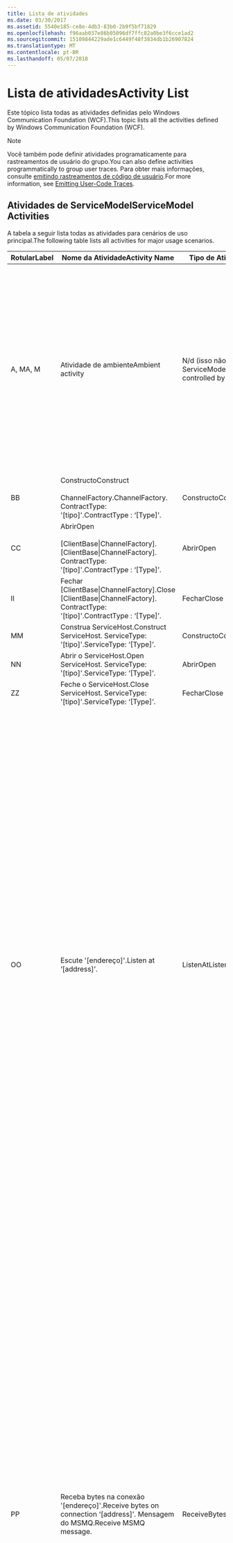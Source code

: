 ```yaml
---
title: Lista de atividades
ms.date: 03/30/2017
ms.assetid: 5540e185-ce8e-4db3-83b0-2b9f5bf71829
ms.openlocfilehash: f96aab037e86b05096df7ffc82a0be3f6cce1ad2
ms.sourcegitcommit: 15109844229ade1c6449f48f3834db1b26907824
ms.translationtype: MT
ms.contentlocale: pt-BR
ms.lasthandoff: 05/07/2018
---
```

# <a name="activity-list"></a><span data-ttu-id="a7c10-102">Lista de atividades</span><span class="sxs-lookup"><span data-stu-id="a7c10-102">Activity List</span></span>
<span data-ttu-id="a7c10-103">Este tópico lista todas as atividades definidas pelo Windows Communication Foundation (WCF).</span><span class="sxs-lookup"><span data-stu-id="a7c10-103">This topic lists all the activities defined by Windows Communication Foundation (WCF).</span></span>  
  
> [!NOTE]
>  <span data-ttu-id="a7c10-104">Você também pode definir atividades programaticamente para rastreamentos de usuário do grupo.</span><span class="sxs-lookup"><span data-stu-id="a7c10-104">You can also define activities programmatically to group user traces.</span></span> <span data-ttu-id="a7c10-105">Para obter mais informações, consulte [emitindo rastreamentos de código de usuário](../../../../../docs/framework/wcf/diagnostics/tracing/emitting-user-code-traces.md).</span><span class="sxs-lookup"><span data-stu-id="a7c10-105">For more information, see [Emitting User-Code Traces](../../../../../docs/framework/wcf/diagnostics/tracing/emitting-user-code-traces.md).</span></span>  
  
## <a name="servicemodel-activities"></a><span data-ttu-id="a7c10-106">Atividades de ServiceModel</span><span class="sxs-lookup"><span data-stu-id="a7c10-106">ServiceModel Activities</span></span>  
 <span data-ttu-id="a7c10-107">A tabela a seguir lista todas as atividades para cenários de uso principal.</span><span class="sxs-lookup"><span data-stu-id="a7c10-107">The following table lists all activities for major usage scenarios.</span></span>  
  
|<span data-ttu-id="a7c10-108">Rotular</span><span class="sxs-lookup"><span data-stu-id="a7c10-108">Label</span></span>|<span data-ttu-id="a7c10-109">Nome da Atividade</span><span class="sxs-lookup"><span data-stu-id="a7c10-109">Activity Name</span></span>|<span data-ttu-id="a7c10-110">Tipo de Atividade</span><span class="sxs-lookup"><span data-stu-id="a7c10-110">Activity Type</span></span>|<span data-ttu-id="a7c10-111">Descrição</span><span class="sxs-lookup"><span data-stu-id="a7c10-111">Description</span></span>|  
|-----------|-------------------|-------------------|-----------------|  
|<span data-ttu-id="a7c10-112">A, M</span><span class="sxs-lookup"><span data-stu-id="a7c10-112">A, M</span></span>|<span data-ttu-id="a7c10-113">Atividade de ambiente</span><span class="sxs-lookup"><span data-stu-id="a7c10-113">Ambient activity</span></span>|<span data-ttu-id="a7c10-114">N/d (isso não é controlado pelo ServiceModel)</span><span class="sxs-lookup"><span data-stu-id="a7c10-114">N/A (this is not controlled by ServiceModel)</span></span>|<span data-ttu-id="a7c10-115">A atividade cuja ID é definido no TLS antes de qualquer chamada para o código de ServiceModel (do lado do cliente ou servidor).</span><span class="sxs-lookup"><span data-stu-id="a7c10-115">The activity whose ID is set in TLS before any calls to ServiceModel code (client side or server side).</span></span><br /><br /> <span data-ttu-id="a7c10-116">Exemplo: Uma atividade onde open é chamada no ServiceHost ou cliente do WCF é chamada.</span><span class="sxs-lookup"><span data-stu-id="a7c10-116">Example: An activity where  open is called on the WCF client or serviceHost.open is called.</span></span>|  
|<span data-ttu-id="a7c10-117">B</span><span class="sxs-lookup"><span data-stu-id="a7c10-117">B</span></span>|<span data-ttu-id="a7c10-118">Constructo</span><span class="sxs-lookup"><span data-stu-id="a7c10-118">Construct</span></span><br /><br /> <span data-ttu-id="a7c10-119">ChannelFactory.</span><span class="sxs-lookup"><span data-stu-id="a7c10-119">ChannelFactory.</span></span> <span data-ttu-id="a7c10-120">ContractType: '[tipo]'.</span><span class="sxs-lookup"><span data-stu-id="a7c10-120">ContractType : ‘[Type]’.</span></span>|<span data-ttu-id="a7c10-121">Constructo</span><span class="sxs-lookup"><span data-stu-id="a7c10-121">Construct</span></span>||  
|<span data-ttu-id="a7c10-122">C</span><span class="sxs-lookup"><span data-stu-id="a7c10-122">C</span></span>|<span data-ttu-id="a7c10-123">Abrir</span><span class="sxs-lookup"><span data-stu-id="a7c10-123">Open</span></span><br /><br /> <span data-ttu-id="a7c10-124">[ClientBase&#124;ChannelFactory].</span><span class="sxs-lookup"><span data-stu-id="a7c10-124">[ClientBase&#124;ChannelFactory].</span></span> <span data-ttu-id="a7c10-125">ContractType: '[tipo]'.</span><span class="sxs-lookup"><span data-stu-id="a7c10-125">ContractType : ‘[Type]’.</span></span>|<span data-ttu-id="a7c10-126">Abrir</span><span class="sxs-lookup"><span data-stu-id="a7c10-126">Open</span></span>||  
|<span data-ttu-id="a7c10-127">I</span><span class="sxs-lookup"><span data-stu-id="a7c10-127">I</span></span>|<span data-ttu-id="a7c10-128">Fechar [ClientBase&#124;ChannelFactory].</span><span class="sxs-lookup"><span data-stu-id="a7c10-128">Close [ClientBase&#124;ChannelFactory].</span></span> <span data-ttu-id="a7c10-129">ContractType: '[tipo]'.</span><span class="sxs-lookup"><span data-stu-id="a7c10-129">ContractType : ‘[Type]’.</span></span>|<span data-ttu-id="a7c10-130">Fechar</span><span class="sxs-lookup"><span data-stu-id="a7c10-130">Close</span></span>||  
|<span data-ttu-id="a7c10-131">M</span><span class="sxs-lookup"><span data-stu-id="a7c10-131">M</span></span>|<span data-ttu-id="a7c10-132">Construa ServiceHost.</span><span class="sxs-lookup"><span data-stu-id="a7c10-132">Construct ServiceHost.</span></span> <span data-ttu-id="a7c10-133">ServiceType: '[tipo]'.</span><span class="sxs-lookup"><span data-stu-id="a7c10-133">ServiceType: ‘[Type]’.</span></span>|<span data-ttu-id="a7c10-134">Constructo</span><span class="sxs-lookup"><span data-stu-id="a7c10-134">Construct</span></span>||  
|<span data-ttu-id="a7c10-135">N</span><span class="sxs-lookup"><span data-stu-id="a7c10-135">N</span></span>|<span data-ttu-id="a7c10-136">Abrir o ServiceHost.</span><span class="sxs-lookup"><span data-stu-id="a7c10-136">Open ServiceHost.</span></span> <span data-ttu-id="a7c10-137">ServiceType: '[tipo]'.</span><span class="sxs-lookup"><span data-stu-id="a7c10-137">ServiceType: ‘[Type]’.</span></span>|<span data-ttu-id="a7c10-138">Abrir</span><span class="sxs-lookup"><span data-stu-id="a7c10-138">Open</span></span>||  
|<span data-ttu-id="a7c10-139">Z</span><span class="sxs-lookup"><span data-stu-id="a7c10-139">Z</span></span>|<span data-ttu-id="a7c10-140">Feche o ServiceHost.</span><span class="sxs-lookup"><span data-stu-id="a7c10-140">Close ServiceHost.</span></span> <span data-ttu-id="a7c10-141">ServiceType: '[tipo]'.</span><span class="sxs-lookup"><span data-stu-id="a7c10-141">ServiceType: ‘[Type]’.</span></span>|<span data-ttu-id="a7c10-142">Fechar</span><span class="sxs-lookup"><span data-stu-id="a7c10-142">Close</span></span>||  
|<span data-ttu-id="a7c10-143">O</span><span class="sxs-lookup"><span data-stu-id="a7c10-143">O</span></span>|<span data-ttu-id="a7c10-144">Escute '[endereço]'.</span><span class="sxs-lookup"><span data-stu-id="a7c10-144">Listen at ‘[address]’.</span></span>|<span data-ttu-id="a7c10-145">ListenAt</span><span class="sxs-lookup"><span data-stu-id="a7c10-145">ListenAt</span></span>|<span data-ttu-id="a7c10-146">Isso e a próxima atividade são específicas do transporte.</span><span class="sxs-lookup"><span data-stu-id="a7c10-146">This and the next activity are transport-specific.</span></span> <span data-ttu-id="a7c10-147">A atividade ListenAt representa o conteúdo que é mapeado para o endereço onde a escuta de canal escuta no.</span><span class="sxs-lookup"><span data-stu-id="a7c10-147">The ListenAt activity represents the content that maps to the address where the channel listener listens at.</span></span> <span data-ttu-id="a7c10-148">No caso do MSMQ, é a própria fila desde que a fila é mapeado para um endereço.</span><span class="sxs-lookup"><span data-stu-id="a7c10-148">In the case of MSMQ, it is the queue itself since the queue maps to one address.</span></span> <span data-ttu-id="a7c10-149">Esta atividade de escuta para conexões de entrada no caso de transportes orientado a conexão, para mensagens MSMQ no caso do MSMQ.</span><span class="sxs-lookup"><span data-stu-id="a7c10-149">This activity listens for incoming connections in the case of connection-oriented transports, for MSMQ messages in the case of MSMQ.</span></span> <span data-ttu-id="a7c10-150">Esta atividade é criada durante a ServiceHost.Open() e contém os rastreamentos relacionados ao criar e descartar o ouvinte, bem como transferência de limite para todas as atividades de ReceiveBytes.</span><span class="sxs-lookup"><span data-stu-id="a7c10-150">This activity is created during ServiceHost.Open(), and contains the traces related to creating and disposing the listener, as well as transferring out to all ReceiveBytes activities.</span></span>|  
|<span data-ttu-id="a7c10-151">P</span><span class="sxs-lookup"><span data-stu-id="a7c10-151">P</span></span>|<span data-ttu-id="a7c10-152">Receba bytes na conexão '[endereço]'.</span><span class="sxs-lookup"><span data-stu-id="a7c10-152">Receive bytes on connection ‘[address]’.</span></span> <span data-ttu-id="a7c10-153">Mensagem do MSMQ.</span><span class="sxs-lookup"><span data-stu-id="a7c10-153">Receive MSMQ message.</span></span>|<span data-ttu-id="a7c10-154">ReceiveBytes</span><span class="sxs-lookup"><span data-stu-id="a7c10-154">ReceiveBytes</span></span>|<span data-ttu-id="a7c10-155">Nesta atividade, dados, eventualmente, receberá uma mensagem WCF são processados.</span><span class="sxs-lookup"><span data-stu-id="a7c10-155">In this activity, data that will eventually get a WCF message is processed.</span></span> <span data-ttu-id="a7c10-156">Bytes de entrada são aguardaram no caso de transporte orientado à conexão ou http.</span><span class="sxs-lookup"><span data-stu-id="a7c10-156">Incoming bytes are waited in the case of connection-oriented transport or http.</span></span> <span data-ttu-id="a7c10-157">Para TCP/pipes nomeados, o tempo de vida dessa atividade é o tempo de vida da conexão, como ele é criado quando a conexão é criada.</span><span class="sxs-lookup"><span data-stu-id="a7c10-157">For TCP/named-pipe, the lifetime of this activity is the lifetime of the connection, as it is created when the connection is created.</span></span> <span data-ttu-id="a7c10-158">Para http, ele é do tempo de vida de uma solicitação de mensagem e é criado quando a mensagem é enviada.</span><span class="sxs-lookup"><span data-stu-id="a7c10-158">For http, it is of the lifetime of a message request and is created when the message is sent.</span></span> <span data-ttu-id="a7c10-159">Essa atividade contém os rastreamentos relacionados à criação e descarte a conexão, se aplicável, bem como transferências de saída para todas as atividades de processamento de mensagem (objeto).</span><span class="sxs-lookup"><span data-stu-id="a7c10-159">This activity contains the traces related to creating and disposing the connection if applicable, as well as transfers out to all message (object) processing activities.</span></span><br /><br /> <span data-ttu-id="a7c10-160">No caso do MSMQ, é a atividade em que a mensagem do MSMQ é recuperada.</span><span class="sxs-lookup"><span data-stu-id="a7c10-160">In the case of MSMQ, it is the activity where the MSMQ message is retrieved.</span></span>|  
|<span data-ttu-id="a7c10-161">Q</span><span class="sxs-lookup"><span data-stu-id="a7c10-161">Q</span></span>|<span data-ttu-id="a7c10-162">Mensagem de processo [número].</span><span class="sxs-lookup"><span data-stu-id="a7c10-162">Process message [number].</span></span> <span data-ttu-id="a7c10-163">(Observe que, [número] é um valor de aumentando de forma monotônica que inicia em 1.)</span><span class="sxs-lookup"><span data-stu-id="a7c10-163">(Note, [number] is a monotonically increasing value which starts at 1.)</span></span>|<span data-ttu-id="a7c10-164">ProcessMessage</span><span class="sxs-lookup"><span data-stu-id="a7c10-164">ProcessMessage</span></span>|<span data-ttu-id="a7c10-165">Processe uma mensagem de entrada.</span><span class="sxs-lookup"><span data-stu-id="a7c10-165">Process an incoming message.</span></span> <span data-ttu-id="a7c10-166">Esta atividade é iniciado quando todos os dados (em bytes, mensagem MSMQ) são recebidos para formar um objeto de mensagem WCF.</span><span class="sxs-lookup"><span data-stu-id="a7c10-166">This activity starts when all the data (bytes, MSMQ message) are received to form a WCF message object.</span></span> <span data-ttu-id="a7c10-167">Rastreamentos dentro dessa atividade lidam com processamento de cabeçalho.</span><span class="sxs-lookup"><span data-stu-id="a7c10-167">Traces within this activity deal with header processing.</span></span><br /><br /> <span data-ttu-id="a7c10-168">Depois que uma mensagem que pode ser distribuída é formada, a atividade de ServiceHost ProcessAction é alternada para depois de pesquisar a ID da atividade correspondente.</span><span class="sxs-lookup"><span data-stu-id="a7c10-168">Once a message that can be dispatched is formed, the ServiceHost ProcessAction activity is switched to after looking up the corresponding Activity ID.</span></span>|  
|<span data-ttu-id="a7c10-169">D, S</span><span class="sxs-lookup"><span data-stu-id="a7c10-169">D, S</span></span>|<span data-ttu-id="a7c10-170">Processar a ação '[ação]'.</span><span class="sxs-lookup"><span data-stu-id="a7c10-170">Process action ‘[action]’.</span></span>|<span data-ttu-id="a7c10-171">ProcessAction</span><span class="sxs-lookup"><span data-stu-id="a7c10-171">ProcessAction</span></span>|<span data-ttu-id="a7c10-172">Processo de recebimento de mensagens por meio da pilha de transporte/Security/RM para expedir a mensagem ao código do usuário em, e na ordem inversa no envio.</span><span class="sxs-lookup"><span data-stu-id="a7c10-172">Process the message through the Transport/Security/RM stack for dispatching the message to user code on receive, and in the reverse order on send.</span></span><br /><br /> <span data-ttu-id="a7c10-173">No servidor, essa atividade usa a ID da atividade propagadas se ele for enviado no cabeçalho da mensagem por meio de propagação de atividade""; Caso contrário, é criado um novo GUID.</span><span class="sxs-lookup"><span data-stu-id="a7c10-173">On the server, this activity uses the propagated Activity ID if it is sent in the message header via "Activity Propagation"; otherwise, a new GUID is created.</span></span><br /><br /> <span data-ttu-id="a7c10-174">A mensagem de resposta para contratos de solicitação/resposta também é processada por essa atividade.</span><span class="sxs-lookup"><span data-stu-id="a7c10-174">The response message for request/reply contracts is also processed in that activity.</span></span>|  
|<span data-ttu-id="a7c10-175">T</span><span class="sxs-lookup"><span data-stu-id="a7c10-175">T</span></span>|<span data-ttu-id="a7c10-176">Execute '[IContract.Operation]'.</span><span class="sxs-lookup"><span data-stu-id="a7c10-176">Execute ‘[IContract.Operation]’.</span></span>|<span data-ttu-id="a7c10-177">ExecuteUserCode</span><span class="sxs-lookup"><span data-stu-id="a7c10-177">ExecuteUserCode</span></span>|<span data-ttu-id="a7c10-178">Execute o código do usuário depois de expedição no lado do serviço.</span><span class="sxs-lookup"><span data-stu-id="a7c10-178">Execute user code after dispatch on the service side.</span></span> <span data-ttu-id="a7c10-179">Esta atividade fornece um limite para determinar o código de ServiceHost de código fornecido pelo usuário.</span><span class="sxs-lookup"><span data-stu-id="a7c10-179">This activity provides a boundary to delineate ServiceHost code from user-provided code.</span></span>|  
  
## <a name="security-activities"></a><span data-ttu-id="a7c10-180">Atividades de segurança</span><span class="sxs-lookup"><span data-stu-id="a7c10-180">Security Activities</span></span>  
 <span data-ttu-id="a7c10-181">A tabela a seguir lista todas as atividades relacionadas à segurança.</span><span class="sxs-lookup"><span data-stu-id="a7c10-181">The following table lists all activities related to Security.</span></span>  
  
|<span data-ttu-id="a7c10-182">Nome da Atividade</span><span class="sxs-lookup"><span data-stu-id="a7c10-182">Activity Name</span></span>|<span data-ttu-id="a7c10-183">Tipo de Atividade</span><span class="sxs-lookup"><span data-stu-id="a7c10-183">Activity Type</span></span>|<span data-ttu-id="a7c10-184">Descrição</span><span class="sxs-lookup"><span data-stu-id="a7c10-184">Description</span></span>|  
|-------------------|-------------------|-----------------|  
|<span data-ttu-id="a7c10-185">Configurar sessão segura</span><span class="sxs-lookup"><span data-stu-id="a7c10-185">Setup secure session</span></span>|<span data-ttu-id="a7c10-186">SetupSecurity</span><span class="sxs-lookup"><span data-stu-id="a7c10-186">SetupSecurity</span></span>|<span data-ttu-id="a7c10-187">Existe somente no cliente.</span><span class="sxs-lookup"><span data-stu-id="a7c10-187">Exists on the client side only.</span></span> <span data-ttu-id="a7c10-188">Contém todos os primeira \* / SCT troca para autenticação e definir o contexto de segurança.</span><span class="sxs-lookup"><span data-stu-id="a7c10-188">Contains all RST\*/SCT exchanges for authentication and setting the security context.</span></span> <span data-ttu-id="a7c10-189">Se `propagateActivity` = `true`, essa atividade é mesclada com a primeira de ação de processo correspondente do serviço\*atividades /SCT.</span><span class="sxs-lookup"><span data-stu-id="a7c10-189">If `propagateActivity`=`true`, this activity is merged with the service’s corresponding Process Action RST\*/SCT activities.</span></span>|  
|<span data-ttu-id="a7c10-190">Fechar sessão segura</span><span class="sxs-lookup"><span data-stu-id="a7c10-190">Close secure session</span></span>|<span data-ttu-id="a7c10-191">SetupSecurity</span><span class="sxs-lookup"><span data-stu-id="a7c10-191">SetupSecurity</span></span>|<span data-ttu-id="a7c10-192">Existe no lado do cliente.</span><span class="sxs-lookup"><span data-stu-id="a7c10-192">Exists on the client side.</span></span> <span data-ttu-id="a7c10-193">Contém a troca de mensagens ' Cancelar ' para fechar a sessão segura.</span><span class="sxs-lookup"><span data-stu-id="a7c10-193">Contains the Cancel message exchange for closing the secure session.</span></span> <span data-ttu-id="a7c10-194">Se `propagateActivity` = `true`, essa atividade é mesclada com a ação "Cancelar" do processo do serviço.</span><span class="sxs-lookup"><span data-stu-id="a7c10-194">If `propagateActivity`=`true`, this activity is merged with the Process Action "Cancel" from the service.</span></span>|  
  
 <span data-ttu-id="a7c10-195">A tabela a seguir lista todas as atividades relacionadas ao COM+.</span><span class="sxs-lookup"><span data-stu-id="a7c10-195">The following table lists all activities related to COM+.</span></span>  
  
|<span data-ttu-id="a7c10-196">Nome da Atividade</span><span class="sxs-lookup"><span data-stu-id="a7c10-196">Activity Name</span></span>|<span data-ttu-id="a7c10-197">Tipo de Atividade</span><span class="sxs-lookup"><span data-stu-id="a7c10-197">Activity Type</span></span>|<span data-ttu-id="a7c10-198">Descrição</span><span class="sxs-lookup"><span data-stu-id="a7c10-198">Description</span></span>|  
|-------------------|-------------------|-----------------|  
|<span data-ttu-id="a7c10-199">Criar instância de COM+</span><span class="sxs-lookup"><span data-stu-id="a7c10-199">Create COM+ instance</span></span>|<span data-ttu-id="a7c10-200">TransferToCOMPlus</span><span class="sxs-lookup"><span data-stu-id="a7c10-200">TransferToCOMPlus</span></span>|<span data-ttu-id="a7c10-201">1 instância de atividade para cada COM+ chamar do código do WCF</span><span class="sxs-lookup"><span data-stu-id="a7c10-201">1 activity instance for each COM+ call from WCF code</span></span>|  
|<span data-ttu-id="a7c10-202">Executar COM+ \<operação ></span><span class="sxs-lookup"><span data-stu-id="a7c10-202">Execute COM+ \<operation></span></span>|<span data-ttu-id="a7c10-203">TransferToCOMPlus</span><span class="sxs-lookup"><span data-stu-id="a7c10-203">TransferToCOMPlus</span></span>|<span data-ttu-id="a7c10-204">1 instância de atividade para cada COM+ chamar do código do WCF</span><span class="sxs-lookup"><span data-stu-id="a7c10-204">1 activity instance for each COM+ call from WCF code</span></span>|  
  
## <a name="wmi-activities"></a><span data-ttu-id="a7c10-205">Atividades WMI</span><span class="sxs-lookup"><span data-stu-id="a7c10-205">WMI Activities</span></span>  
 <span data-ttu-id="a7c10-206">A tabela a seguir lista todas as atividades relacionadas à WMI.</span><span class="sxs-lookup"><span data-stu-id="a7c10-206">The following table lists all activities related to WMI.</span></span>  
  
|<span data-ttu-id="a7c10-207">Nome da Atividade</span><span class="sxs-lookup"><span data-stu-id="a7c10-207">Activity Name</span></span>|<span data-ttu-id="a7c10-208">Tipo de Atividade</span><span class="sxs-lookup"><span data-stu-id="a7c10-208">Activity Type</span></span>|<span data-ttu-id="a7c10-209">Descrição</span><span class="sxs-lookup"><span data-stu-id="a7c10-209">Description</span></span>|  
|-------------------|-------------------|-----------------|  
|<span data-ttu-id="a7c10-210">Get do WMI</span><span class="sxs-lookup"><span data-stu-id="a7c10-210">WMI get</span></span>|<span data-ttu-id="a7c10-211">WMIGetObject</span><span class="sxs-lookup"><span data-stu-id="a7c10-211">WMIGetObject</span></span>|<span data-ttu-id="a7c10-212">Usuário está recuperando dados do WMI.</span><span class="sxs-lookup"><span data-stu-id="a7c10-212">User is retrieving data from WMI.</span></span>|  
|<span data-ttu-id="a7c10-213">Put do WMI</span><span class="sxs-lookup"><span data-stu-id="a7c10-213">WMI put</span></span>|<span data-ttu-id="a7c10-214">WmiPutInstance</span><span class="sxs-lookup"><span data-stu-id="a7c10-214">WmiPutInstance</span></span>|<span data-ttu-id="a7c10-215">Usuário está atualizando dados com o WMI.</span><span class="sxs-lookup"><span data-stu-id="a7c10-215">User is updating data with WMI.</span></span>|
